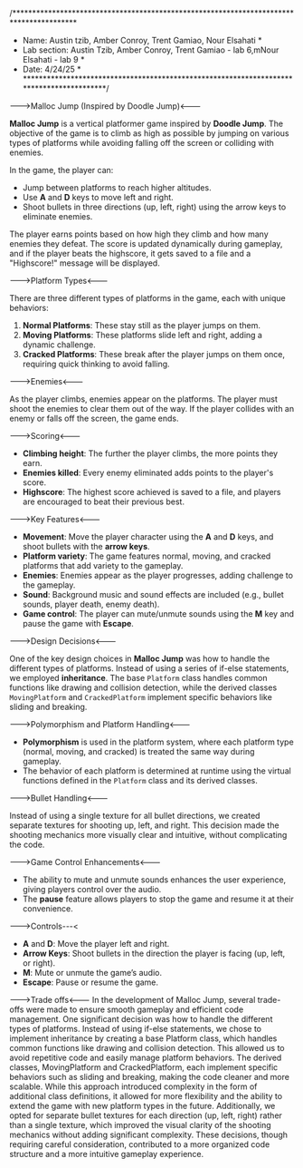 /****************************************************************************************
* Name: Austin tzib, Amber Conroy, Trent Gamiao, Nour Elsahati                          *
* Lab section: Austin Tzib, Amber Conroy, Trent Gamiao - lab 6,mNour Elsahati - lab 9   *
* Date: 4/24/25                                                                         *                                                      
*****************************************************************************************/

--->Malloc Jump (Inspired by Doodle Jump)<---

**Malloc Jump** is a vertical platformer game inspired by **Doodle Jump**. The objective of the game is to climb as high as possible 
by jumping on various types of platforms while avoiding falling off the screen or colliding with enemies.

In the game, the player can:
- Jump between platforms to reach higher altitudes.
- Use **A** and **D** keys to move left and right.
- Shoot bullets in three directions (up, left, right) using the arrow keys to eliminate enemies.

The player earns points based on how high they climb and how many enemies they defeat. The score is updated dynamically during gameplay, 
and if the player beats the highscore, it gets saved to a file and a "Highscore!" message will be displayed.

--->Platform Types<---

There are three different types of platforms in the game, each with unique behaviors:

1. **Normal Platforms**: These stay still as the player jumps on them.
2. **Moving Platforms**: These platforms slide left and right, adding a dynamic challenge.
3. **Cracked Platforms**: These break after the player jumps on them once, requiring quick thinking to avoid falling.

--->Enemies<---

As the player climbs, enemies appear on the platforms. The player must shoot the enemies to clear them out of the way. 
If the player collides with an enemy or falls off the screen, the game ends.

--->Scoring<---

- **Climbing height**: The further the player climbs, the more points they earn.
- **Enemies killed**: Every enemy eliminated adds points to the player's score.
- **Highscore**: The highest score achieved is saved to a file, and players are encouraged to beat their previous best.

--->Key Features<---

- **Movement**: Move the player character using the **A** and **D** keys, and shoot bullets with the **arrow keys**.
- **Platform variety**: The game features normal, moving, and cracked platforms that add variety to the gameplay.
- **Enemies**: Enemies appear as the player progresses, adding challenge to the gameplay.
- **Sound**: Background music and sound effects are included (e.g., bullet sounds, player death, enemy death).
- **Game control**: The player can mute/unmute sounds using the **M** key and pause the game with **Escape**.

--->Design Decisions<---

One of the key design choices in **Malloc Jump** was how to handle the different types of platforms.
Instead of using a series of if-else statements, we employed **inheritance**. The base `Platform` class handles common 
functions like drawing and collision detection, while the derived classes `MovingPlatform` and `CrackedPlatform` implement specific behaviors like sliding and breaking.

--->Polymorphism and Platform Handling<---

- **Polymorphism** is used in the platform system, where each platform type (normal, moving, and cracked) is treated the same way during gameplay.
- The behavior of each platform is determined at runtime using the virtual functions defined in the `Platform` class and its derived classes.
  
--->Bullet Handling<---

Instead of using a single texture for all bullet directions, we created separate textures for shooting up, left, and right. 
This decision made the shooting mechanics more visually clear and intuitive, without complicating the code.

--->Game Control Enhancements<---

- The ability to mute and unmute sounds enhances the user experience, giving players control over the audio.
- The **pause** feature allows players to stop the game and resume it at their convenience.

--->Controls---<

- **A** and **D**: Move the player left and right.
- **Arrow Keys**: Shoot bullets in the direction the player is facing (up, left, or right).
- **M**: Mute or unmute the game’s audio.
- **Escape**: Pause or resume the game.

--->Trade offs<---
In the development of Malloc Jump, several trade-offs were made to ensure smooth gameplay and efficient code management. One significant decision was how to handle the different types of platforms. Instead of using if-else statements, we chose to implement inheritance by creating a base Platform class, which handles common functions like drawing and collision detection. This allowed us to avoid repetitive code and easily manage platform behaviors. The derived classes, MovingPlatform and CrackedPlatform, each implement specific behaviors such as sliding and breaking, making the code cleaner and more scalable. While this approach introduced complexity in the form of additional class definitions, it allowed for more flexibility and the ability to extend the game with new platform types in the future. Additionally, we opted for separate bullet textures for each direction (up, left, right) rather than a single texture, which improved the visual clarity of the shooting mechanics without adding significant complexity. These decisions, though requiring careful consideration, contributed to a more organized code structure and a more intuitive gameplay experience.
